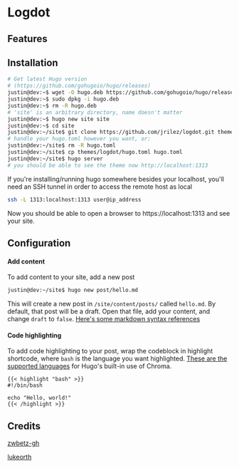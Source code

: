 # Logdot

## Features

## Installation

```bash
# Get latest Hugo version 
# (https://github.com/gohugoio/hugo/releases)
justin@dev:~$ wget -O hugo.deb https://github.com/gohugoio/hugo/releases/download/v0.123.6/hugo_0.123.6_linux-amd64.deb
justin@dev:~$ sudo dpkg -i hugo.deb
justin@dev:~$ rm -R hugo.deb
# 'site' is an arbitrary directory, name doesn't matter
justin@dev:~$ hugo new site site
justin@dev:~$ cd site
justin@dev:~/site$ git clone https://github.com/jrilez/logdot.git themes/logdot
# handle your hugo.toml however you want, or:
justin@dev:~/site$ rm -R hugo.toml
justin@dev:~/site$ cp themes/logdot/hugo.toml hugo.toml
justin@dev:~/site$ hugo server
# you should be able to see the theme now http://localhost:1313
```

If you're installing/running hugo somewhere besides your localhost, you'll need an SSH tunnel
in order to access the remote host as local
```bash
ssh -L 1313:localhost:1313 user@ip_address
```
Now you should be able to open a browser to https://localhost:1313 and see your site.

## Configuration

#### Add content
To add content to your site, add a new post
```bash
justin@dev:~/site$ hugo new post/hello.md
```
This will create a new post in `/site/content/posts/` called `hello.md`. By default, that post
will be a draft. Open that file, add your content, and change `draft` to `false`. [Here's some
markdown syntax references](https://dillinger.io/)

#### Code highlighting 
To add code highlighting to your post, wrap the codeblock in highlight shortcode, where `bash`
is the language you want highlighted. [These are the supported languages](https://github.com/alecthomas/chroma?tab=readme-ov-file#supported-languages) 
for Hugo's built-in use of Chroma.
```
{{< highlight "bash" >}}
#!/bin/bash

echo "Hello, world!"
{{< /highlight >}}
```

## Credits

[zwbetz-gh](https://github.com/zwbetz-gh/minimal-bootstrap-hugo-theme)

[lukeorth](https://github.com/lukeorth/poison)
